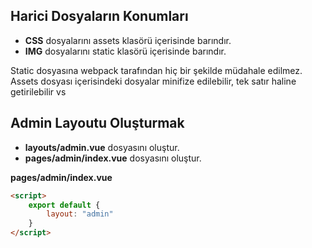 ## Harici Dosyaların Konumları
- **CSS** dosyalarını assets klasörü içerisinde barındır.
- **IMG** dosyalarını static klasörü içerisinde barındır.

Static dosyasına webpack tarafından hiç bir şekilde müdahale edilmez.  
Assets dosyası içerisindeki dosyalar minifize edilebilir, tek satır haline getirilebilir vs


## Admin Layoutu Oluşturmak

- **layouts/admin.vue** dosyasını oluştur.
- **pages/admin/index.vue** dosyasını oluştur.

**pages/admin/index.vue**
```html
<script>
    export default {
        layout: "admin"
    }
</script>
```
